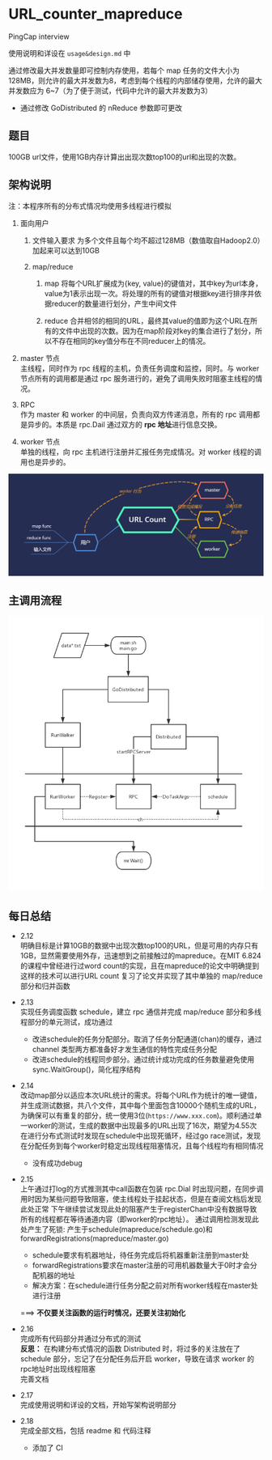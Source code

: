 # URL_counter_mapreduce

PingCap interview

使用说明和详设在 `usage&design.md` 中

通过修改最大并发数量即可控制内存使用，若每个 map 任务的文件大小为128MB，则允许的最大并发数为8，考虑到每个线程的内部储存使用，允许的最大并发数应为 6~7（为了便于测试，代码中允许的最大并发数为3）  
- 通过修改 GoDistributed 的 nReduce 参数即可更改

## 题目

100GB url文件，使用1GB内存计算出出现次数top100的url和出现的次数。

## 架构说明

注：本程序所有的分布式情况均使用多线程进行模拟

1. 面向用户
    1. 文件输入要求
        为多个文件且每个均不超过128MB（数值取自Hadoop2.0）加起来可以达到10GB

    2. map/reduce
       1. map
            将每个URL扩展成为{key, value}的键值对，其中key为url本身，value为1表示出现一次。将处理的所有的键值对根据key进行排序并依据reducer的数量进行划分，产生中间文件

       2. reduce
            合并相邻的相同的URL，最终其value的值即为这个URL在所有的文件中出现的次数。因为在map阶段对key的集合进行了划分，所以不存在相同的key值分布在不同reducer上的情况。

2. master 节点  
    主线程，同时作为 rpc 线程的主机，负责任务调度和监控，同时。与 worker 节点所有的调用都是通过 rpc 服务进行的，避免了调用失败时阻塞主线程的情况。
3. RPC  
    作为 master 和 worker 的中间层，负责向双方传递消息，所有的 rpc 调用都是异步的。本质是 rpc.Dail 通过双方的 **rpc 地址**进行信息交换。
4. worker 节点  
    单独的线程，向 rpc 主机进行注册并汇报任务完成情况。对 worker 线程的调用也是异步的。

<img src="架构.png">

## 主调用流程

<img src = "流程图.png">

## 每日总结

- 2.12  
    明确目标是计算10GB的数据中出现次数top100的URL，但是可用的内存只有1GB，显然需要使用外存，迅速想到之前接触过的mapreduce。在MIT 6.824的课程中曾经进行过word count的实现，且在mapreduce的论文中明确提到这样的技术可以进行URL count
    复习了论文并实现了其中单独的 map/reduce 部分和归并函数
- 2.13  
    实现任务调度函数 schedule，建立 rpc 通信并完成 map/reduce 部分和多线程部分的单元测试，成功通过
  - 改进schedule的任务分配部分。取消了任务分配通道(chan)的缓存，通过 channel 类型两方都准备好才发生通信的特性完成任务分配
  - 改进schedule的线程同步部分。通过统计成功完成的任务数量避免使用sync.WaitGroup()，简化程序结构
- 2.14  
    改动map部分以适应本次URL统计的需求。将每个URL作为统计的唯一键值，并生成测试数据，共八个文件，其中每个里面包含10000个随机生成的URL，为确保可以有重复的部分，统一使用3位(`https://www.xxx.com`)。顺利通过单一worker的测试，生成的数据中出现最多的URL出现了16次，期望为4.55次
    在进行分布式测试时发现在schedule中出现死循环，经过go race测试，发现在分配任务到每个worker时稳定出现线程阻塞情况，且每个线程均有相同情况
  - 没有成功debug
- 2.15  
    上午通过打log的方式推测其中call函数在包装 rpc.Dial 时出现问题，在同步调用时因为某些问题导致阻塞，使主线程处于挂起状态，但是在查阅文档后发现此处正常
    下午继续尝试发现此处的阻塞产生于registerChan中没有数据导致所有的线程都在等待通道内容（即worker的rpc地址）。
    通过调用检测发现此处产生了死锁: 产生于schedule(mapreduce/schedule.go)和forwardRegistrations(mapreduce/master.go)
  - schedule要求有机器地址，待任务完成后将机器重新注册到master处
  - forwardRegistrations要求在master注册的可用机器数量大于0时才会分配机器的地址
  - 解决方案：在schedule进行任务分配之前对所有worker线程在master处进行注册

  ===> **不仅要关注函数的运行时情况，还要关注初始化**
- 2.16  
    完成所有代码部分并通过分布式的测试  
    **反思：** 在构建分布式情况的函数 Distributed 时，将过多的关注放在了 schedule 部分，忘记了在分配任务后开启 worker，导致在请求 worker 的 rpc地址时出现线程阻塞  
    完善文档
- 2.17  
    完成使用说明和详设的文档，开始写架构说明部分
- 2.18  
    完成全部文档，包括 readme 和 代码注释
  - 添加了 CI
